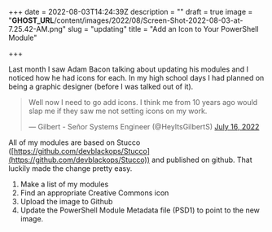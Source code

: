+++
date = 2022-08-03T14:24:39Z
description = ""
draft = true
image = "__GHOST_URL__/content/images/2022/08/Screen-Shot-2022-08-03-at-7.25.42-AM.png"
slug = "updating"
title = "Add an Icon to Your PowerShell Module"

+++


Last month I saw Adam Bacon talking about updating his modules and I noticed how he had icons for each. In my high school days I had planned on being a graphic designer (before I was talked out of it).

<blockquote class="twitter-tweet"><p lang="en" dir="ltr">Well now I need to go add icons. I think me from 10 years ago would slap me if they saw me not setting icons on my work.</p>&mdash; Gilbert - Señor Systems Engineer (@HeyItsGilbertS) <a href="https://twitter.com/HeyItsGilbertS/status/1548335479799435267?ref_src=twsrc%5Etfw">July 16, 2022</a></blockquote>
<script async src="https://platform.twitter.com/widgets.js" charset="utf-8"></script>

All of my modules are based on Stucco ([https://github.com/devblackops/Stucco](https://github.com/devblackops/Stucco)) and published on github. That luckily made the change pretty easy.

1. Make a list of my modules
2. Find an appropriate Creative Commons icon
3. Upload the image to Github
4. Update the PowerShell Module Metadata file (PSD1) to point to the new image.



